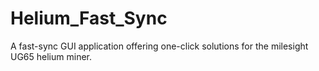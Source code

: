 # Helium_Fast_Sync
A fast-sync GUI application offering one-click solutions for the milesight UG65 helium miner.
